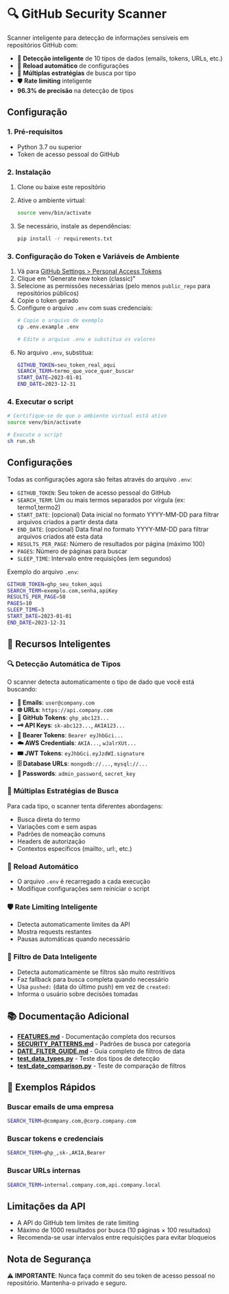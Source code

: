 # 🔍 GitHub Security Scanner

Scanner inteligente para detecção de informações sensíveis em repositórios GitHub com:
- 🧠 **Detecção inteligente** de 10 tipos de dados (emails, tokens, URLs, etc.)
- 🔄 **Reload automático** de configurações
- 💯 **Múltiplas estratégias** de busca por tipo
- 🛡️ **Rate limiting** inteligente
- **96.3% de precisão** na detecção de tipos

## Configuração

### 1. Pré-requisitos
- Python 3.7 ou superior
- Token de acesso pessoal do GitHub

### 2. Instalação

1. Clone ou baixe este repositório
2. Ative o ambiente virtual:
   ```bash
   source venv/bin/activate
   ```

3. Se necessário, instale as dependências:
   ```bash
   pip install -r requirements.txt
   ```

### 3. Configuração do Token e Variáveis de Ambiente

1. Vá para [GitHub Settings > Personal Access Tokens](https://github.com/settings/tokens)
2. Clique em "Generate new token (classic)"
3. Selecione as permissões necessárias (pelo menos `public_repo` para repositórios públicos)
4. Copie o token gerado
5. Configure o arquivo `.env` com suas credenciais:
   ```bash
   # Copie o arquivo de exemplo
   cp .env.example .env
   
   # Edite o arquivo .env e substitua os valores
   ```
6. No arquivo `.env`, substitua:
   ```bash
   GITHUB_TOKEN=seu_token_real_aqui
   SEARCH_TERM=termo_que_voce_quer_buscar
   START_DATE=2023-01-01
   END_DATE=2023-12-31
   ```

### 4. Executar o script

```bash
# Certifique-se de que o ambiente virtual está ativo
source venv/bin/activate

# Execute o script
sh run.sh
```

## Configurações

Todas as configurações agora são feitas através do arquivo `.env`:

- `GITHUB_TOKEN`: Seu token de acesso pessoal do GitHub
- `SEARCH_TERM`: Um ou mais termos separados por vírgula (ex: termo1,termo2)
- `START_DATE`: (opcional) Data inicial no formato YYYY-MM-DD para filtrar arquivos criados a partir desta data
- `END_DATE`: (opcional) Data final no formato YYYY-MM-DD para filtrar arquivos criados até esta data
- `RESULTS_PER_PAGE`: Número de resultados por página (máximo 100)
- `PAGES`: Número de páginas para buscar
- `SLEEP_TIME`: Intervalo entre requisições (em segundos)

Exemplo do arquivo `.env`:
```bash
GITHUB_TOKEN=ghp_seu_token_aqui
SEARCH_TERM=exemplo.com,senha,apiKey
RESULTS_PER_PAGE=50
PAGES=10
SLEEP_TIME=3
START_DATE=2023-01-01
END_DATE=2023-12-31
```

## 🧠 **Recursos Inteligentes**

### 🔍 **Detecção Automática de Tipos**
O scanner detecta automaticamente o tipo de dado que você está buscando:

- **📧 Emails**: `user@company.com`
- **🌐 URLs**: `https://api.company.com` 
- **🔑 GitHub Tokens**: `ghp_abc123...`
- **🗝️ API Keys**: `sk-abc123...`, `AKIA123...`
- **🎫 Bearer Tokens**: `Bearer eyJhbGci...`
- **☁️ AWS Credentials**: `AKIA...`, `wJalrXUt...`
- **🎟️ JWT Tokens**: `eyJhbGci.eyJzdWI.signature`
- **🗄️ Database URLs**: `mongodb://...`, `mysql://...`
- **🔐 Passwords**: `admin_password`, `secret_key`

### 💯 **Múltiplas Estratégias de Busca**
Para cada tipo, o scanner tenta diferentes abordagens:
- Busca direta do termo
- Variações com e sem aspas
- Padrões de nomeação comuns
- Headers de autorização
- Contextos específicos (mailto:, url:, etc.)

### 🔄 **Reload Automático**
- O arquivo `.env` é recarregado a cada execução
- Modifique configurações sem reiniciar o script

### 🛡️ **Rate Limiting Inteligente**
- Detecta automaticamente limites da API
- Mostra requests restantes
- Pausas automáticas quando necessário

### 📅 **Filtro de Data Inteligente**
- Detecta automaticamente se filtros são muito restritivos
- Faz fallback para busca completa quando necessário
- Usa `pushed:` (data do último push) em vez de `created:`
- Informa o usuário sobre decisões tomadas

## 📚 **Documentação Adicional**

- **[FEATURES.md](./docs/FEATURES.md)** - Documentação completa dos recursos
- **[SECURITY_PATTERNS.md](./docs/SECURITY_PATTERNS.md)** - Padrões de busca por categoria
- **[DATE_FILTER_GUIDE.md](./docs/DATE_FILTER_GUIDE.md)** - Guia completo de filtros de data
- **[test_data_types.py](test_data_types.py)** - Teste dos tipos de detecção
- **[test_date_comparison.py](test_date_comparison.py)** - Teste de comparação de filtros

## 🚀 **Exemplos Rápidos**

### Buscar emails de uma empresa
```bash
SEARCH_TERM=@company.com,@corp.company.com
```

### Buscar tokens e credenciais
```bash
SEARCH_TERM=ghp_,sk-,AKIA,Bearer
```

### Buscar URLs internas
```bash
SEARCH_TERM=internal.company.com,api.company.local
```

## Limitações da API

- A API do GitHub tem limites de rate limiting
- Máximo de 1000 resultados por busca (10 páginas × 100 resultados)
- Recomenda-se usar intervalos entre requisições para evitar bloqueios

## Nota de Segurança

⚠️ **IMPORTANTE**: Nunca faça commit do seu token de acesso pessoal no repositório. Mantenha-o privado e seguro.

